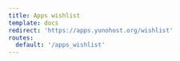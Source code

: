 ```yaml
---
title: Apps wishlist
template: docs
redirect: 'https://apps.yunohost.org/wishlist'
routes:
  default: '/apps_wishlist'
---
```

